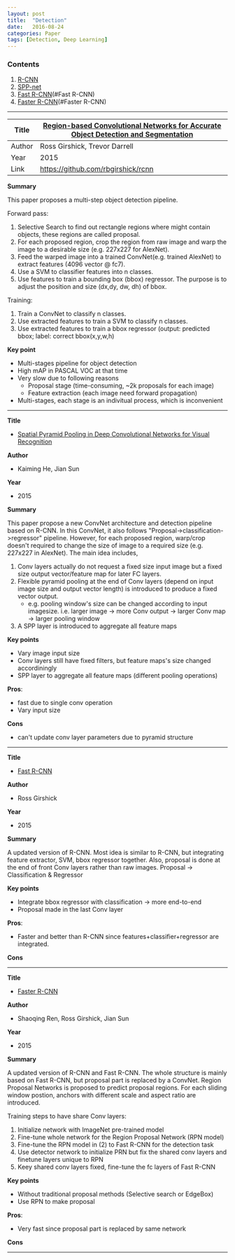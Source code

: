 ```yaml
---
layout: post
title:  "Detection"
date:   2016-08-24
categories: Paper
tags: [Detection, Deep Learning]
---
```


### Contents

1. [R-CNN](#R-CNN)
2. [SPP-net](#SPP-net)
3. [Fast R-CNN](#Fast R-CNN)
4. [Faster R-CNN](#Faster R-CNN)

___


| Title  | [Region-based Convolutional Networks for Accurate Object Detection and Segmentation][R-CNN]  |
|--------|---|
| Author |  Ross Girshick, Trevor Darrell |
| Year   | 2015  |
| Link   |https://github.com/rbgirshick/rcnn|


**Summary**

This paper proposes a multi-step object detection pipeline. 

Forward pass:

1. Selective Search to find out rectangle regions where might contain objects, these regions are called proposal.
2. For each proposed region, crop the region from raw image and warp the image to a desirable size (e.g. 227x227 for AlexNet).
3. Feed the warped image into a trained ConvNet(e.g. trained AlexNet) to extract features (4096 vector @ fc7).
4. Use a SVM to classifier features into n classes.
5. Use features to train a bounding box (bbox) regressor. The purpose is to adjust the position and size (dx,dy, dw, dh) of bbox.

Training:

1. Train a ConvNet to classify n classes.
2. Use extracted features to train a SVM to classify n classes. 
3. Use extracted features to train a bbox regressor (output: predicted bbox; label: correct bbox(x,y,w,h)

**Key point**

* Multi-stages pipeline for object detection
* High mAP in PASCAL VOC at that time
* Very slow due to following reasons
    * Proposal stage (time-consuming, ~2k proposals for each image)
    * Feature extraction (each image need forward propagation)
* Multi-stages, each stage is an indivitual process, which is inconvenient
________________________________________


__Title__ 

* [Spatial Pyramid Pooling in Deep Convolutional Networks for Visual Recognition][SPP-net]

__Author__ 

* Kaiming He, Jian Sun

__Year__ 

* 2015

__Summary__

This paper propose a new ConvNet architecture and detection pipeline based on R-CNN. In this ConvNet, it also follows "Proposal->classification->regressor" pipeline. However, for each proposed region, warp/crop doesn't required to change the size of image to a required size (e.g. 227x227 in AlexNet). The main idea includes,

1. Conv layers actually do not request a fixed size input image but a fixed size output vector/feature map for later FC layers.
2. Flexible pyramid pooling at the end of Conv layers (depend on input image size and output vector length) is introduced to produce a fixed vector output.
    * e.g. pooling window's size can be changed according to input imagesize. i.e. larger image -> more Conv output -> larger Conv map -> larger pooling window
3. A SPP layer is introduced to aggregate all feature maps

__Key points__

* Vary image input size
* Conv layers still have fixed filters, but feature maps's size changed accordiningly
* SPP layer to aggregate all feature maps (different pooling operations)

__Pros__: 

* fast due to single conv operation
* Vary input size

__Cons__ 

* can't update conv layer parameters due to pyramid structure
________________________________________

__Title__ 

* [Fast R-CNN]

__Author__ 


* Ross Girshick

__Year__ 

* 2015

__Summary__

A updated version of R-CNN. Most idea is similar to R-CNN, but integrating feature extractor, SVM, bbox regressor together. Also, proposal is done at the end of front Conv layers rather than raw images.
Proposal -> Classification & Regressor

__Key points__

* Integrate bbox regressor with classification -> more end-to-end
* Proposal made in the last Conv layer

__Pros__: 

* Faster and better than R-CNN since features+classifier+regressor are integrated.

__Cons__ 


________________________________________

__Title__ 

* [Faster R-CNN]

__Author__ 


* Shaoqing Ren, Ross Girshick, Jian Sun

__Year__ 

* 2015

__Summary__

A updated version of R-CNN and Fast R-CNN. The whole structure is mainly based on Fast R-CNN, but proposal part is replaced by a ConvNet. Region Proposal Networks is proposed to predict proposal regions. For each sliding window postion, anchors with different scale and aspect ratio are introduced.

Training steps to have share Conv layers:

1. Initialize network with ImageNet pre-trained model
2. Fine-tune whole network for the Region Proposal Network (RPN model)
3. Fine-tune the RPN model in (2) to Fast R-CNN for the detection task
4. Use detector network to initialize PRN but fix the shared conv layers and finetune layers unique to RPN
5. Keey shared conv layers fixed, fine-tune the fc layers of Fast R-CNN

__Key points__

* Without traditional proposal methods (Selective search or EdgeBox)
* Use RPN to make proposal

__Pros__: 

* Very fast since proposal part is replaced by same network

__Cons__ 


________________________________________


[R-CNN]: {{site.url}}/public/post_resource/detection/2015_Region-based_Convolutional_Networks_for_accurate_object_detection_and_segmentation.pdf

[SPP-net]: {{site.url}}/public/post_resource/detection/2015_Spatial_Pyramid_Pooling_in_Deep_Convolutional_Networks_for_Visual_Recognition.pdf

[Fast R-CNN]: {{site.url}}/public/post_resource/detection/2015_Fast_R-CNN.pdf

[Faster R-CNN]: {{site.url}}/public/post_resource/detection/2016_faster-r-cnn-towards-real-time-object-detection-with-region-proposal-networks.pdf